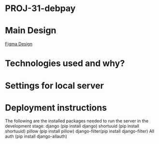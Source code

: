 # PROJ-31-debpay

# Main Design 
[Figma Design](https://www.figma.com/file/ZDHTMAdJWEHaDPlwLmzv3b/Pro-Team-31-Figma?node-id=0%3A1)


# Technologies used and why?



# Settings for local server

# Deployment instructions 


The following are the installed packages needed to run the server in the development stage:
    django (pip install django)
    shortuuid (pip install shortuuid)
    pillow  (pip install pillow)
    django-filter(pip install django-filter)
    All auth (pip install django-allauth)

    